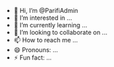 - 👋 Hi, I’m @ParifiAdmin
- 👀 I’m interested in ...
- 🌱 I’m currently learning ...
- 💞️ I’m looking to collaborate on ...
- 📫 How to reach me ...
- 😄 Pronouns: ...
- ⚡ Fun fact: ...

<!---
ParifiAdmin/ParifiAdmin is a ✨ special ✨ repository because its `README.md` (this file) appears on your GitHub profile.
You can click the Preview link to take a look at your changes.
--->
